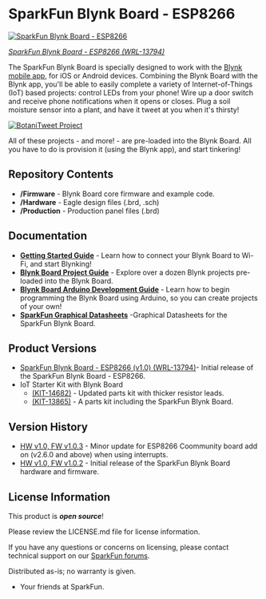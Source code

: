 SparkFun Blynk Board - ESP8266
========================================

[![SparkFun Blynk Board - ESP8266](https://cdn.sparkfun.com//assets/parts/1/1/3/6/4/13794-07.jpg)](https://www.sparkfun.com/products/13794)

[*SparkFun Blynk Board - ESP8266 (WRL-13794)*](https://www.sparkfun.com/products/13794)

The SparkFun Blynk Board is specially designed to work with the [Blynk mobile app](http://blynk.cc), for iOS or Android devices. Combining the Blynk Board with the Blynk app, you'll be able to easily complete a variety of Internet-of-Things (IoT) based projects: control LEDs from your phone! Wire up a door switch and receive phone notifications when it opens or closes. Plug a soil moisture sensor into a plant, and have it tweet at you when it's thirsty!

[![BotaniTweet Project](https://cdn.sparkfun.com/r/600-600/assets/learn_tutorials/4/9/0/12-01-project.jpg)](https://learn.sparkfun.com/tutorials/blynk-board-project-guide/)

All of these projects - and more! - are pre-loaded into the Blynk Board. All you have to do is provision it (using the Blynk app), and start tinkering!

Repository Contents
-------------------

* **/Firmware** - Blynk Board core firmware and example code.
* **/Hardware** - Eagle design files (.brd, .sch)
* **/Production** - Production panel files (.brd)

Documentation
--------------
* **[Getting Started Guide](https://learn.sparkfun.com/tutorials/getting-started-with-the-sparkfun-blynk-board)** - Learn how to connect your Blynk Board to Wi-Fi, and start Blynking!
* **[Blynk Board Project Guide](https://learn.sparkfun.com/tutorials/blynk-board-project-guide/introduction)** - Explore over a dozen Blynk projects pre-loaded into the Blynk Board.
* **[Blynk Board Arduino Development Guide](https://learn.sparkfun.com/tutorials/blynk-board-arduino-development-guide)** - Learn how to begin programming the Blynk Board using Arduino, so you can create projects of your own!
* **[SparkFun Graphical Datasheets](https://github.com/sparkfun/Graphical_Datasheets/tree/master/Datasheets/ESP8266/BlynkBoard)** -Graphical Datasheets for the SparkFun Blynk Board.

Product Versions
----------------
* [SparkFun Blynk Board - ESP8266 (v1.0) (WRL-13794)](https://www.sparkfun.com/products/13794)- Initial release of the SparkFun Blynk Board - ESP8266.
* IoT Starter Kit with Blynk Board
  * [(KIT-14682)](https://www.sparkfun.com/products/14682) - Updated parts kit with thicker resistor leads.
  * [(KIT-13865)](https://www.sparkfun.com/products/13865) - A parts kit including the SparkFun Blynk Board.

Version History
---------------
* [HW v1.0, FW v1.0.3](https://github.com/sparkfun/Blynk_Board_ESP8266/releases/tag/HW_v1.0-FW_v1.0.3) - Minor update for ESP8266 Coommunity board add on (v2.6.0 and above) when using interrupts.
* [HW v1.0, FW v1.0.2](https://github.com/sparkfun/Blynk_Board_ESP8266/releases/tag/HW_v1.0-FW_v1.0.2) - Initial release of the SparkFun Blynk Board hardware and firmware.

License Information
-------------------

This product is _**open source**_! 

Please review the LICENSE.md file for license information. 

If you have any questions or concerns on licensing, please contact technical support on our [SparkFun forums](https://forum.sparkfun.com/viewforum.php?f=152).

Distributed as-is; no warranty is given.

- Your friends at SparkFun.

_<COLLABORATION CREDIT>_
